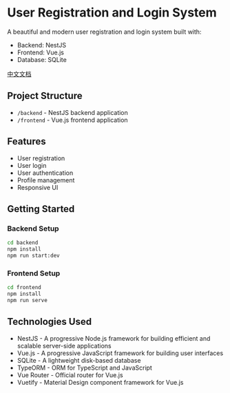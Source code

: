 # User Registration and Login System

A beautiful and modern user registration and login system built with:
- Backend: NestJS
- Frontend: Vue.js
- Database: SQLite

[中文文档](README.zh-CN.md)

## Project Structure
- `/backend` - NestJS backend application
- `/frontend` - Vue.js frontend application

## Features
- User registration
- User login
- User authentication
- Profile management
- Responsive UI

## Getting Started

### Backend Setup
```bash
cd backend
npm install
npm run start:dev
```

### Frontend Setup
```bash
cd frontend
npm install
npm run serve
```

## Technologies Used
- NestJS - A progressive Node.js framework for building efficient and scalable server-side applications
- Vue.js - A progressive JavaScript framework for building user interfaces
- SQLite - A lightweight disk-based database
- TypeORM - ORM for TypeScript and JavaScript
- Vue Router - Official router for Vue.js
- Vuetify - Material Design component framework for Vue.js

